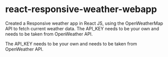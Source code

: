 # react-responsive-weather-webapp
Created a Responsive weather app in React JS, using the OpenWeatherMap API to fetch current weather data.  The API_KEY needs to be your own and needs to be taken from OpenWeather API.

The API_KEY needs to be your own and needs to be taken from OpenWeather API.
